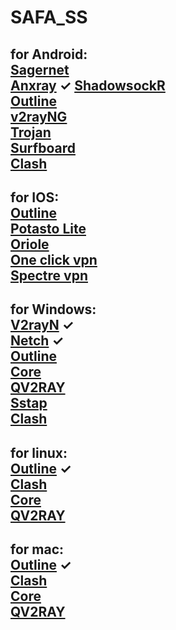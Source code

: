 # SAFA_SS
for Android:  
        [Sagernet](https://play.google.com/store/apps/details?id=io.nekohasekai.sagernet)  
        [Anxray](https://github.com/XTLS/AnXray/releases/) ✓ 
        [ShadowsockR](https://play.google.com/store/apps/details?id=com.hdev.shadowsocksr)  
        [Outline](https://play.google.com/store/apps/details?id=org.outline.android.client)  
        [v2rayNG](https://play.google.com/store/apps/details?id=com.v2ray.ang)  
        [Trojan](https://play.google.com/store/apps/details?id=com.crosserr.trojan)  
        [Surfboard](https://play.google.com/store/apps/details?id=com.getsurfboard)  
        [Clash](https://play.google.com/store/apps/details?id=com.github.kr328.clash)  
----------------------------------------------------------------------------------------------------------------------------------  
for IOS:  
        [Outline](https://apps.apple.com/us/app/outline-app/id1356177741)  
        [Potasto Lite](https://apps.apple.com/us/app/potatso-lite/id1239860606)  
        [Oriole](https://apps.apple.com/us/app/oriole-network-proxy/id1245170216)  
        [One click vpn](https://apps.apple.com/us/app/oneclick-safe-easy-fast/id1545555197)  
        [Spectre vpn](https://apps.apple.com/us/app/spectre-vpn/id1508712998)  
----------------------------------------------------------------------------------------------------------------------------------  
for Windows:  
        [V2rayN](https://github.com/2dust/v2rayN/releases) ✓  
        [Netch](https://github.com/netchx/netch/releases) ✓  
        [Outline](https://raw.githubusercontent.com/Jigsaw-Code/outline-releases/master/client/stable/Outline-Client.exe)  
        [Core](https://github.com/v2fly/v2ray-core/releases/)  
        [QV2RAY](https://github.com/Qv2ray/Qv2ray/releases)  
        [Sstap](https://github.com/githello123/sstap/raw/master/SSTap-beta-setup-1.1.0.1.exe.7z)  
        [Clash](https://github.com/Fndroid/clash_for_windows_pkg/releases/)  
----------------------------------------------------------------------------------------------------------------------------------  
for linux:  
        [Outline](https://raw.githubusercontent.com/Jigsaw-Code/outline-releases/master/client/stable/Outline-Client.AppImage) ✓  
        [Clash](https://github.com/Fndroid/clash_for_windows_pkg/releases/)  
        [Core](https://github.com/v2fly/v2ray-core/releases/)  
        [QV2RAY](https://github.com/Qv2ray/Qv2ray/releases)  
----------------------------------------------------------------------------------------------------------------------------------  
for mac:  
        [Outline](https://itunes.apple.com/us/app/outline-app/id1356178125) ✓  
        [Clash](https://github.com/Fndroid/clash_for_windows_pkg/releases/)  
        [Core](https://github.com/v2fly/v2ray-core/releases/)  
        [QV2RAY](https://github.com/Qv2ray/Qv2ray/releases)  
----------------------------------------------------------------------------------------------------------------------------------  
